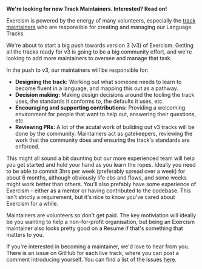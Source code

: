 **We're looking for new Track Maintainers. Interested? Read on!**

Exercism is powered by the energy of many volunteers, especially the [track maintainers](https://exercism.io/team/maintainers) who are responsible for creating and managing our Language Tracks.

We're about to start a big push towards version 3 (v3) of Exercism. Getting all the tracks ready for v3 is going to be a big community effort, and we're looking to add more maintainers to oversee and manage that task.

In the push to v3, our maintainers will be responsible for:
- **Designing the track:** Working out what someone needs to learn to become fluent in a language, and mapping this out as a pathway.
- **Decision making:** Making design decisions around the tooling the track uses, the standards it conforms to, the defaults it uses, etc.
- **Encouraging and supporting contributions:** Providing a welcoming environment for people that want to help out, answering their questions, etc
- **Reviewing PRs:** A lot of the acutal work of building out v3 tracks will be done by the community. Maintainers act as gatekeepers, reviewing the work that the community does and ensuring the track's standards are enforced.

This might all sound a bit daunting but our more experienced team will help you get started and hold your hand as you learn the ropes. Ideally you need to be able to commit 3hrs per week (preferably spread over a week) for about 6 months, although obviously life ebs and flows, and some weeks might work better than others. You'll also prefably have some experience of Exercism - either as a mentor or having contributed to the codebase. This isn't strictly a requirement, but it's nice to know you've cared about Exercism for a while.

Maintainers are volunteers so don't get paid. The key motiviation will ideally be you wanting to help a non-for-profit organisation, but being an Exercism maintainer also looks pretty good on a Resume if that's something that matters to you.

If you're interested in becoming a maintainer, we'd love to hear from you. There is an issue on GitHub for each live track, where you can post a comment introducing yourself. You can find a list of the issues [here](....).
